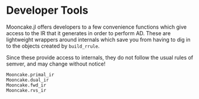 # Developer Tools

Mooncake.jl offers developers to a few convenience functions which give access to the IR
that it generates in order to perform AD. These are lightweight wrappers around internals
which save you from having to dig in to the objects created by `build_rrule`.

Since these provide access to internals, they do not follow the usual rules of semver, and
may change without notice!
```@docs; canonical=false
Mooncake.primal_ir
Mooncake.dual_ir
Mooncake.fwd_ir
Mooncake.rvs_ir
```
